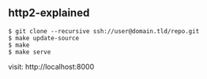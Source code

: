 ## http2-explained

```shell
$ git clone --recursive ssh://user@domain.tld/repo.git
$ make update-source
$ make
$ make serve
```

visit: http://localhost:8000